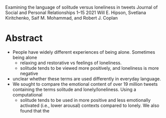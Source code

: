 Examining the language of solitude versus loneliness in tweets
Journal of Social and Personal Relationships 1–15 2021
Will E. Hipson, Svetlana Kiritchenko, Saif M. Mohammad, and Robert J. Coplan

# Abstract

* People have widely different experiences of being alone. Sometimes being alone
  * relaxing and restorative vs feelings of loneliness.
  * solitude tends to be viewed more positively, and loneliness is more negative
* unclear whether these terms are used differently in everyday language.  
* We sought to compare the emotional content of over 19 million tweets
  containing the terms solitude and lonely/loneliness. Using a computational
  * solitude tends to be used in more positive and less emotionally activated
    (i.e., lower arousal) contexts compared to lonely. We also found that the
